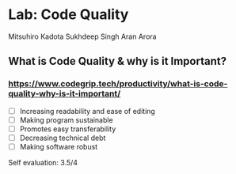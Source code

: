 # Lab: Code Quality

Mitsuhiro Kadota
Sukhdeep Singh
Aran Arora

## What is Code Quality & why is it Important?
### https://www.codegrip.tech/productivity/what-is-code-quality-why-is-it-important/

- [ ] Increasing readability and ease of editing
- [ ] Making program sustainable
- [ ] Promotes easy transferability
- [ ] Decreasing technical debt
- [ ] Making software robust

 Self evaluation: 3.5/4
